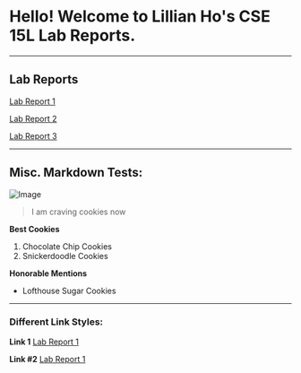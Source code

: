 # Hello! Welcome to Lillian Ho's CSE 15L Lab Reports.
--- 

## Lab Reports

[Lab Report 1](https://Lillian-Ho.github.io/cse15l-lab-reports/lab-report-1-week-2.html)

[Lab Report 2](https://Lillian-Ho.github.io/cse15l-lab-reports/lab-report-2-week-4.html)

[Lab Report 3](https://Lillian-Ho.github.io/cse15l-lab-reports/lab-report-3-week-6.html)

---
## Misc. Markdown Tests: 

![Image](https://img.buzzfeed.com/thumbnailer-prod-us-east-1/video-api/assets/62298.jpg?output-format=auto&output-quality=auto&resize=200:*)
> I am craving cookies now 

**Best Cookies** 
1. Chocolate Chip Cookies
2. Snickerdoodle Cookies 

**Honorable Mentions**
* Lofthouse Sugar Cookies 

--- 
### Different Link Styles: 
**Link 1** 
[Lab Report 1](lab-report-1-week-2.html)

**Link #2**
[Lab Report 1](https://Lillian-Ho.github.io/cse15l-lab-reports/lab-report-1-week-2.html)

